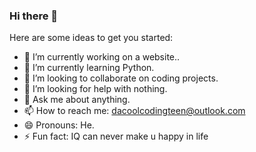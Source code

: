 ### Hi there 👋

Here are some ideas to get you started:

- 🔭 I’m currently working on a website..
- 🌱 I’m currently learning Python.
- 👯 I’m looking to collaborate on coding projects.
- 🤔 I’m looking for help with nothing.
- 💬 Ask me about anything.
- 📫 How to reach me: dacoolcodingteen@outlook.com
- 😄 Pronouns: He.
- ⚡ Fun fact: IQ can never make u happy in life 
